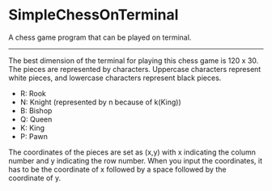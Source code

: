 # SimpleChessOnTerminal

A chess game program that can be played on terminal.

---

The best dimension of the terminal for playing this chess game is 120 x 30. 
The pieces are represented by characters. Uppercase characters represent white pieces, and lowercase characters represent black pieces.
- R: Rook
- N: Knight (represented by n because of k(King))
- B: Bishop
- Q: Queen
- K: King
- P: Pawn



The coordinates of the pieces are set as (x,y) with x indicating the column number and y indicating the row number. When you input the coordinates, it has to be the coordinate of x followed by a space followed by the coordinate of y. 
